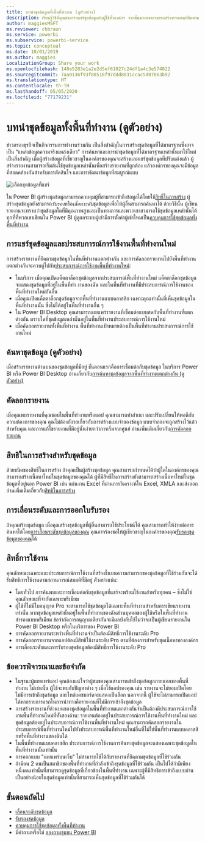 ```yaml
---
title: บทนำชุดข้อมูลทั้งพื้นที่ทำงาน (ดูตัวอย่าง)
description: เรียนรู้วิธีที่คุณสามารถแชร์ชุดข้อมูลกับผู้ใช้ทั้งองค์กร จากนั้นพวกเขาสามารถสร้างรายงานที่ยึดตามชุดข้อมูลของคุณในพื้นที่ทำงานของตนเอง
author: maggiesMSFT
ms.reviewer: chbraun
ms.service: powerbi
ms.subservice: powerbi-service
ms.topic: conceptual
ms.date: 10/01/2019
ms.author: maggies
LocalizationGroup: Share your work
ms.openlocfilehash: 148e5283e1a2e2d5ef61027c24df1a4c3e574822
ms.sourcegitcommit: 7aa0136f93f88516f97ddd8031ccac5d07863b92
ms.translationtype: HT
ms.contentlocale: th-TH
ms.lasthandoff: 05/05/2020
ms.locfileid: "77179231"
---
```

# <a name="intro-to-datasets-across-workspaces-preview"></a>บทนำชุดข้อมูลทั้งพื้นที่ทำงาน (ดูตัวอย่าง)

ข่าวกรองธุรกิจเป็นกิจกรรมการทำงานร่วมกัน เป็นสิ่งสำคัญในการสร้างชุดข้อมูลที่ได้มาตรฐานซึ่งอาจเป็น “แหล่งข้อมูลความจริงแหล่งเดียว” การค้นหาและการนำชุดข้อมูลที่ได้มาตรฐานเหล่านั้นมาใช้ใหม่เป็นสิ่งสำคัญ เมื่อผู้สร้างข้อมูลที่เชี่ยวชาญในองค์กรของคุณจะสร้างและแชร์ชุดข้อมูลที่ปรับแต่งแล้ว ผู้สร้างรายงานสามารถเริ่มต้นใช้ชุดข้อมูลเหล่านั้นเพื่อสร้างรายงานที่ถูกต้อง แล้วองค์กรของคุณจะมีข้อมูลที่สอดคล้องกันสำหรับการตัดสินใจ และการพัฒนาข้อมูลที่สมบูรณ์แบบ

![เลือกชุดข้อมูลที่แชร์](media/service-datasets-across-workspaces/power-bi-select-shared-dataset.png)

ใน Power BI ผู้สร้างชุดข้อมูลสามารถควบคุมผู้ที่สามารถเข้าถึงข้อมูลได้โดยใช้[สิทธิ์ในการสร้าง](service-datasets-build-permissions.md) ผู้สร้างชุดข้อมูลยังสามารถ*รับรอง*หรือ*เลื่อนระดับ*ชุดข้อมูลเพื่อให้ผู้อื่นสามารถค้นหาได้ ด้วยวิธีนั้น ผู้เขียนรายงานจะทราบว่าชุดข้อมูลใดที่มีคุณภาพสูงและเป็นทางการและพวกเขาสามารถใช้ชุดข้อมูลเหล่านั้นได้ทุกที่ที่พวกเขาเขียนใน Power BI ผู้ดูแลระบบผู้เช่ามีการตั้งค่าผู้เช่าใหมเป็น[ควบคุมการใช้ชุดข้อมูลทั้งพื้นที่ทำงาน](service-datasets-admin-across-workspaces.md)

## <a name="dataset-sharing-and-the-new-workspace-experience"></a>การแชร์ชุดข้อมูลและประสบการณ์การใช้งานพื้นที่ทำงานใหม่

การสร้างรายงานที่ยึดตามชุดข้อมูลในพื้นที่ทำงานแตกต่างกัน และการคัดลอกรายงานไปยังพื้นที่ทำงานแตกต่างกันจะควบคู่ไปกับ[ประสบการณ์การใช้งานพื้นที่ทำงานใหม่](service-create-the-new-workspaces.md):

- ในบริการ เมื่อคุณเปิดแค็ตตาล็อกชุดข้อมูลจากประสบการณ์พื้นที่ทำงานใหม่ แค็ตตาล็อกชุดข้อมูลจะแสดงชุดข้อมูลที่อยู่ในพื้นที่ทำ งานของฉัน และในพื้นที่ทำงานที่มีประสบการณ์การใช้งานของพื้นที่ทำงานใหม่อันอื่น 
- เมื่อคุณเปิดแค็ตตาล็อกชุดข้อมูลจากพื้นที่ทำงานแบบคลาสสิก เฉพาะคุณเท่านั้นที่เห็นชุดข้อมูลในพื้นที่ทำงานนั้น ซึ่งไม่ได้อยู่ในพื้นที่ทำงานอื่น ๆ
- ใน Power BI Desktop คุณสามารถเผยแพร่รายงานที่เชื่อมต่อแบบสดกับพื้นที่ทำงานที่แตกต่างกัน ตราบใดที่ชุดข้อมูลเหล่านั้นอยู่ในพื้นที่ทำงานประสบการณ์การใช้งานใหม่
- เมื่อคัดลอกรายงานทั้งพื้นที่ทำงาน พื้นที่ทำงานเป้าหมายต้องเป็นพื้นที่ทำงานประสบการณ์การใช้งานใหม่

## <a name="discover-datasets-preview"></a>ค้นหาชุดข้อมูล (ดูตัวอย่าง)

เมื่อสร้างรายงานด้านบนของชุดข้อมูลที่มีอยู่ ขั้นตอนแรกคือการเชื่อมต่อกับชุดข้อมูล ในบริการ Power BI หรือ Power BI Desktop อ่านเกี่ยวกับ[การค้นหาชุดข้อมูลจากพื้นที่ทำงานแตกต่างกัน (ดูตัวอย่าง)](service-datasets-discover-across-workspaces.md)

## <a name="copy-a-report"></a>คัดลอกรายงาน

เมื่อคุณพบรายงานที่คุณชอบในพื้นที่ทำงานหรือแอป คุณสามารถทำสำเนา และปรับเปลี่ยนให้พอดีกับความต้องการของคุณ คุณไม่ต้องกังวลเกี่ยวกับการสร้างแบบจำลองข้อมูล แบบจำลองจะถูกสร้างไว้แล้วสำหรับคุณ และการแก้ไขรายงานที่มีอยู่นั้นง่ายกว่าการเริ่มจากศูนย์ อ่านเพิ่มเติมเกี่ยวกับ[การคัดลอกรายงาน](service-datasets-copy-reports.md)

## <a name="build-permission-for-datasets"></a>สิทธิในการสร้างสำหรับชุดข้อมูล

ด้วยชนิดของสิทธิ์ในการสร้าง ถ้าคุณเป็นผู้สร้างชุดข้อมูล คุณสามารถกำหนดได้ว่าผู้ใดในองค์กรของคุณสามารถสร้างเนื้อหาใหม่ในชุดข้อมูลของคุณได้ ผู้ที่มีสิทธิ์ในการสร้างยังสามารถสร้างเนื้อหาใหม่ในชุดข้อมูลที่อยู่นอก Power BI เช่น แผ่นงาน Excel ที่ผ่านการวิเคราะห์ใน Excel, XMLA และส่งออก อ่านเพิ่มเติมเกี่ยวกับ[สิทธิในการสร้าง](service-datasets-build-permissions.md)

## <a name="promotion-and-certification"></a>การเลื่อนระดับและการออกใบรับรอง

ถ้าคุณสร้างชุดข้อมูล เมื่อคุณสร้างชุดข้อมูลที่ผู้อื่นสามารถใช้ประโยชน์ได้ คุณสามารถทำให้ง่ายต่อการค้นหาได้โดย[การเลื่อนระดับชุดข้อมูลของคุณ](service-datasets-promote.md) คุณอาจร้องขอให้ผู้เชี่ยวชาญในองค์กรของคุณ[รับรองชุดข้อมูลของคุณ](service-datasets-certify.md)ได้

## <a name="licensing"></a>สิทธิ์การใช้งาน

คุณลักษณะเฉพาะและประสบการณ์การใช้งานที่สร้างขึ้นบนความสามารถของชุดข้อมูลที่ใช้ร่วมกันจะได้รับสิทธิการใช้งานตามสถานการณ์สมมติที่มีอยู่ ตัวอย่างเช่น:

- โดยทั่วไป การค้นพบและการเชื่อมต่อกับชุดข้อมูลที่แชร์จะพร้อมใช้งานสำหรับทุกคน – ซึ่งไม่ใช่คุณลักษณะที่จำกัดเฉพาะพรีเมียม
- ผู้ใช้ที่ไม่มีใบอนุญาต Pro จะสามารถใช้ชุดข้อมูลได้เฉพาะพื้นที่ทำงานสำหรับการเขียนรายงานเท่านั้น หากชุดข้อมูลเหล่านั้นอยู่ในพื้นที่ทำงานของฉันส่วนบุคคลของผู้ใช้หรือในพื้นที่ทำงานสำรองแบบพรีเมียม ข้อจำกัดการอนุญาตเดียวกันจะมีผลบังคับใช้ไม่ว่าจะเป็นผู้เขียนรายงานใน Power BI Desktop หรือในบริการของ Power BI
- การคัดลอกรายงานระหว่างพื้นที่ทำงานจำเป็นต้องมีสิทธิ์การใช้งานระดับ Pro
- การคัดลอกรายงานจากแอปต้องมีสิทธิใช้งานระดับ Pro ตามที่ต้องการสำหรับชุดเนื้อหาขององค์กร
- การเลื่อนระดับและการรับรองชุดข้อมูลต้องมีสิทธิ์การใช้งานระดับ Pro

## <a name="considerations-and-limitations"></a>ข้อควรพิจารณาและข้อจำกัด

- ในฐานะผู้เผยแพร่แอป คุณต้องแน่ใจว่าผู้ชมของคุณสามารถเข้าถึงชุดข้อมูลภายนอกของพื้นที่ทำงาน ไม่เช่นนั้น ผู้ใช้จะพบกับปัญหาต่าง ๆ เมื่อใช้แอปของคุณ เช่น รายงานจะไม่ยอมเปิดโดยไม่มีการเข้าถึงชุดข้อมูล และไทล์แดชบอร์ดจะแสดงเป็นล็อก นอกจากนี้ ผู้ใช้จะไม่สามารถเปิดแอปได้หากรายการแรกในการนำทางคือรายงานที่ไม่มีการเข้าถึงชุดข้อมูล
- การสร้างรายงานที่ด้านบนของชุดข้อมูลในพื้นที่ทำงานแตกต่างกันจำเป็นต้องมีประสบการณ์การใช้งานพื้นที่ทำงานใหม่ที่ทั้งสองด้าน: รายงานต้องอยู่ในประสบการณ์การใช้งานพื้นที่ทำงานใหม่ และชุดข้อมูลต้องอยู่ในประสบการณ์การใช้งานพื้นที่ทำงานใหม่ คุณสามารถคัดลอกรายงานในประสบการณ์พื้นที่ทำงานใหม่ไปยังประสบการณ์พื้นที่ทำงานใหม่อื่นที่ไม่ใช่พื้นที่ทำงานแบบคลาสสิกหรือพื้นที่ทำงานของฉันได้ 
- ในพื้นที่ทำงานแบบคลาสสิก ประสบการณ์การใช้งานการค้นหาชุดข้อมูลจะแสดงเฉพาะชุดข้อมูลในพื้นที่ทำงานนั้นเท่านั้น
- การออกแบบ "เผยแพร่บนเว็บ" ไม่สามารถใช้ได้กับรายงานที่ยึดตามชุดข้อมูลที่ใช้ร่วมกัน
- ถ้ามีคน 2 คนเป็นสมาชิกของพื้นที่ทำงานที่กำลังเข้าถึงชุดข้อมูลที่ใช้ร่วมกัน เป็นไปได้ว่ามีเพียงหนึ่งคนเท่านั้นที่สามารถดูชุดข้อมูลที่เกี่ยวข้องในพื้นที่ทำงาน เฉพาะผู้ที่มีสิทธิการเข้าถึงแบบอ่านเป็นอย่างน้อยในชุดข้อมูลเท่านั้นที่สามารถเห็นชุดข้อมูลที่ใช้ร่วมกันได้ 

## <a name="next-steps"></a>ขั้นตอนถัดไป

- [เลื่อนระดับชุดข้อมูล](service-datasets-promote.md)
- [รับรองชุดข้อมูล](service-datasets-certify.md)
- [ควบคุมการใช้ชุดข้อมูลทั้งพื้นที่ทำงาน](service-datasets-admin-across-workspaces.md)
- มีคำถามหรือไม่ [ลองถามชุมชน Power BI](https://community.powerbi.com/)
